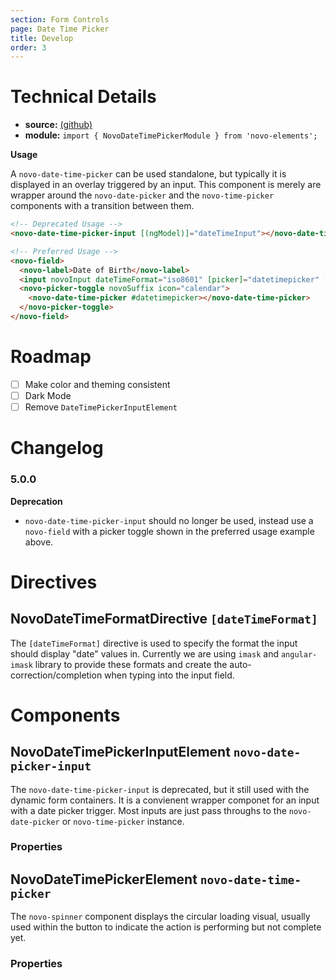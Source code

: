 ```yaml
---
section: Form Controls
page: Date Time Picker
title: Develop
order: 3
---
```


# Technical Details

- **source:** [(github)](https://github.com/bullhorn/novo-elements/blob/master/projects/elements/components/date-time-picker)
- **module:** `import { NovoDateTimePickerModule } from 'novo-elements';`

**Usage**

A `novo-date-time-picker` can be used standalone, but typically it is displayed in an overlay triggered by an input. This component is merely are wrapper around the `novo-date-picker` and the `novo-time-picker` components with a transition between them.

```html
<!-- Deprecated Usage -->
<novo-date-time-picker-input [(ngModel)]="dateTimeInput"></novo-date-time-picker-input>
```

```html
<!-- Preferred Usage -->
<novo-field>
  <novo-label>Date of Birth</novo-label>
  <input novoInput dateTimeFormat="iso8601" [picker]="datetimepicker" [(ngModel)]="date" />
  <novo-picker-toggle novoSuffix icon="calendar">
    <novo-date-time-picker #datetimepicker></novo-date-time-picker>
  </novo-picker-toggle>
</novo-field>
```

# Roadmap

- [ ] Make color and theming consistent
- [ ] Dark Mode
- [ ] Remove `DateTimePickerInputElement`

# Changelog

### 5.0.0

**Deprecation**

- `novo-date-time-picker-input` should no longer be used, instead use a `novo-field` with a picker toggle shown in the preferred usage example above.

# Directives

## NovoDateTimeFormatDirective `[dateTimeFormat]`

The `[dateTimeFormat]` directive is used to specify the format the input should display "date" values in. Currently we are using `imask` and `angular-imask` library to provide these formats and create the auto-correction/completion when typing into the input field.

# Components

## NovoDateTimePickerInputElement `novo-date-picker-input`

The `novo-date-time-picker-input` is deprecated, but it still used with the dynamic form containers. It is a convienent wrapper componet for an input with a date picker trigger. Most inputs are just pass throughs to the `novo-date-picker` or `novo-time-picker` instance.

### Properties

<props-table component="NovoDatePickerInputElement"></props-table>

## NovoDateTimePickerElement `novo-date-time-picker`

The `novo-spinner` component displays the circular loading visual, usually used within the button to indicate the action is performing but not complete yet.

### Properties

<props-table component="NovoDatePickerElement"></props-table>
